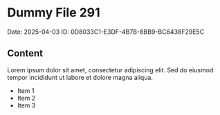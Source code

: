 # Dummy File 291

Date: 2025-04-03
ID: 0D8033C1-E3DF-4B7B-8BB9-BC6438F29E5C

## Content

Lorem ipsum dolor sit amet, consectetur adipiscing elit.
Sed do eiusmod tempor incididunt ut labore et dolore magna aliqua.

* Item 1
* Item 2
* Item 3

